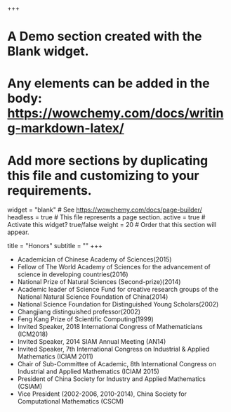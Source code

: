 +++
# A Demo section created with the Blank widget.
# Any elements can be added in the body: https://wowchemy.com/docs/writing-markdown-latex/
# Add more sections by duplicating this file and customizing to your requirements.

widget = "blank"  # See https://wowchemy.com/docs/page-builder/
headless = true  # This file represents a page section.
active = true  # Activate this widget? true/false
weight = 20  # Order that this section will appear.

title = "Honors"
subtitle = ""
+++
- Academician of Chinese Academy of Sciences(2015)
- Fellow of The World Academy of Sciences for the advancement of science in developing countries(2016) 
- National Prize of Natural Sciences (Second-prize)(2014)
- Academic leader of Science Fund for creative research groups of the National Natural Science Foundation of China(2014)
- National Science Foundation for Distinguished Young Scholars(2002)
- Changjiang distinguished professor(2002)
- Feng Kang Prize of Scientific Computing(1999) 
- Invited Speaker, 2018 International Congress of Mathematicians (ICM2018)
- Invited Speaker, 2014 SIAM Annual Meeting (AN14)
- Invited Speaker, 7th International Congress on Industrial & Applied Mathematics (ICIAM 2011)
- Chair of Sub-Committee of Academic, 8th International Congress on Industrial and Applied Mathematics (ICIAM 2015)
- President of China Society for Industry and Applied Mathematics (CSIAM)
- Vice President (2002-2006, 2010-2014), China Society for Computational Mathematics (CSCM)

